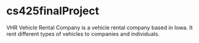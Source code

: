 # cs425finalProject
VHR Vehicle Rental Company is a vehicle rental company based in Iowa. It rent different types of vehicles to companies and individuals.
